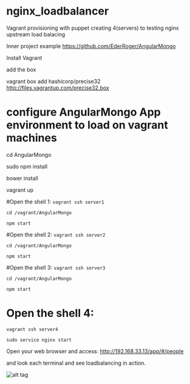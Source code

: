 # nginx_loadbalancer
Vagrant provisioning with puppet creating 4(servers)  to testing nginx upstream load balacing

 Inner project example https://github.com/EderRoger/AngularMongo

 Install Vagrant

 add the box   

vagrant box add hashicorp/precise32 http://files.vagrantup.com/precise32.box

# configure AngularMongo App environment to load on vagrant machines
cd AngularMongo

sudo npm install

bower install

vagrant up

#Open the shell 1:
``vagrant ssh server1``

``cd /vagrant/AngularMongo``

``npm start``

#Open the shell 2:
``vagrant ssh server2``

``cd /vagrant/AngularMongo``

``npm start``

#Open the shell 3:
``vagrant ssh server3``

``cd /vagrant/AngularMongo``

``npm start``

# Open the shell 4:

``vagrant ssh server4``

``sudo service nginx start
``

Open your web browser and access: http://192.168.33.13/app/#/people

and look each terminal and see loadbalancing in action.

![alt tag](http://www.keko.com.br/blog/wp-content/uploads/2013/01/Lamborghini-Aventador_keko-acess%C3%B3rios_keko_acess%C3%B3rios_carros-1.jpg)
